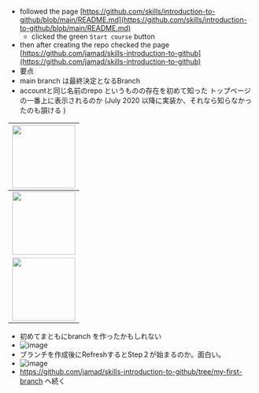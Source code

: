 <link rel="stylesheet" type="text/css" href="/assets/css/styles.css">


* followed the page [https://github.com/skills/introduction-to-github/blob/main/README.md](https://github.com/skills/introduction-to-github/blob/main/README.md)
  * clicked the green `Start course` button
* then after creating the repo checked the page [https://github.com/jamad/skills-introduction-to-github](https://github.com/jamad/skills-introduction-to-github)
 * 要点
 * main branch は最終決定となるBranch
 * accountと同じ名前のrepo というものの存在を初めて知った トップページの一番上に表示されるのか  (July 2020 以降に実装か、それなら知らなかったのも頷ける )

|<img src="https://github.com/jamad/jamad.github.io/assets/949913/82e7ecc0-8050-41d8-9b31-9d25215f9edf" height="128">|
|-|
|<img src="https://github.com/jamad/jamad.github.io/assets/949913/4d7cf8d8-1e52-443c-beaa-d93160498e2a" height="128">|
|<img src="https://github.com/jamad/jamad.github.io/assets/949913/cc069bbe-1b74-4fe7-a443-5d0fd4625afc" height="128">|

* 初めてまともにbranch を作ったかもしれない
 * ![image](https://github.com/jamad/jamad.github.io/assets/949913/48349b9b-5edd-463d-b9c2-7ee719229bdb)
 * ブランチを作成後にRefreshするとStep２が始まるのか。面白い。
  * ![image](https://github.com/jamad/jamad.github.io/assets/949913/b55c6435-84ae-409b-af8d-8fe9d2853d6f)
  * https://github.com/jamad/skills-introduction-to-github/tree/my-first-branch へ続く

 



  
